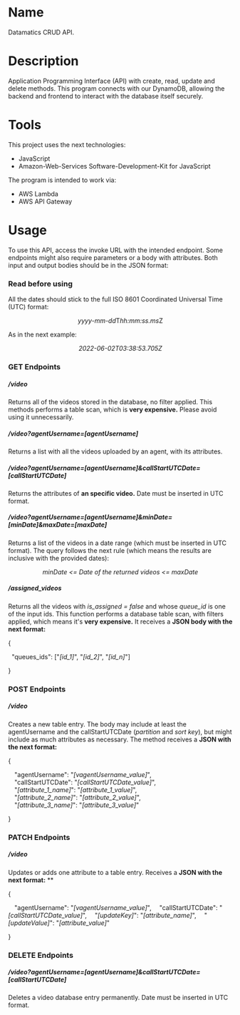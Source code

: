 # Name
Datamatics CRUD API.

# Description
Application Programming Interface (API) with create, read, update and delete methods. This program connects with our DynamoDB, allowing the backend and frontend to interact with the database itself securely.

# Tools
This project uses the next technologies:
- JavaScript
- Amazon-Web-Services Software-Development-Kit for JavaScript

The program is intended to work via:
- AWS Lambda
- AWS API Gateway

# Usage
To use this API, access the invoke URL with the intended endpoint. Some endpoints might also require parameters or a body with attributes. Both input and output bodies should be in the JSON format:

### Read before using
All the dates should stick to the full ISO 8601 Coordinated Universal Time (UTC) format:
<p align="center">
<em>yyyy-mm-dd</em>T<em>hh:mm:ss.ms</em>Z
</p>

As in the next example:
<p align="center">
<em>2022-06-02T03:38:53.705Z</em>
</p>

### GET Endpoints
##### /video
Returns all of the videos stored in the database, no filter applied. This methods performs a table scan, which is **very expensive.** Please avoid using it unnecessarily.
##### /video?agentUsername=*[agentUsername]*
Returns a list with all the videos uploaded by an agent, with its attributes.
##### /video?agentUsername=*[agentUsername]*&callStartUTCDate=*[callStartUTCDate]*
Returns the attributes of **an specific video.** Date must be inserted in UTC format.
##### /video?agentUsername=*[agentUsername]*&minDate=*[minDate]*&maxDate=*[maxDate]*
Returns a list of the videos in a date range (which must be inserted in UTC format). The query follows the next rule (which means the results are inclusive with the provided dates):
<p align="center">
<em>minDate &lt= Date of the returned videos &lt= maxDate</em>
</p>

##### /assigned_videos
Returns all the videos with *is_assigned = false* and whose *queue_id* is one of the input ids. This function performs a database table scan, with filters applied, which means it's **very expensive.** It receives a **JSON body with the next format:**

{
    <p>&nbsp; "queues_ids": ["*[id_1]*", "*[id_2]*", "*[id_n]*"]</p>
}

### POST Endpoints
##### /video
Creates a new table entry. The body may include at least the agentUsername and the callStartUTCDate (*partition* and *sort key*), but might include as much attributes as necessary. The method receives a **JSON with the next format:**

{
<p>
    &emsp;"agentUsername": "<em>[vagentUsername_value]</em>",
    <br/>
    &emsp;"callStartUTCDate": "<em>[callStartUTCDate_value]</em>",
    <br/>
    &emsp;"<em>[attribute_1_name]</em>": "<em>[attribute_1_value]</em>",
    <br/>
    &emsp;"<em>[attribute_2_name]</em>": "<em>[attribute_2_value]</em>",
    <br/>
    &emsp;"<em>[attribute_3_name]</em>": "<em>[attribute_3_value]</em>"
</p>
}

### PATCH Endpoints
##### /video
Updates or adds one attribute to a table entry. Receives a **JSON with the next format:**
**

{
<p>
    &emsp;"agentUsername": "<em>[vagentUsername_value]</em>",
    &emsp;"callStartUTCDate": "<em>[callStartUTCDate_value]</em>",
    &emsp;"<em>[updateKey]</em>": "<em>[attribute_name]</em>",
    &emsp;"<em>[updateValue]</em>": "<em>[attribute_value]</em>"
</p>
}

### DELETE Endpoints
##### /video?agentUsername=*[agentUsername]*&callStartUTCDate=*[callStartUTCDate]*
Deletes a video database entry permanently. Date must be inserted in UTC format.